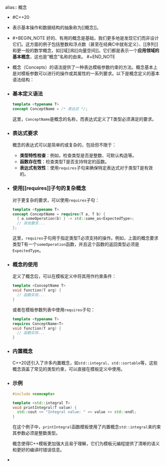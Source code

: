 alias:: 概念

- #C++20
- 表示基本操作和数据结构的抽象称为[[概念]]。
- #+BEGIN_NOTE
  好的、有用的概念是基础，我们更多地是发现它们而非设计它们。这方面的例子包括整数和浮点数（甚至在经典C中就有定义）、[[序列]]和更一般的数学概念，如[[域]]和[[向量空间]]。它们都是表示一个**应用领域的基本概念**，这也是“概念”名称的由来。
  #+END_NOTE
- 概念（Concepts）的语法提供了一种表达模板参数约束的方法。概念基本上是对模板参数可以进行的操作或其属性的一系列要求。以下是概念定义的基本语法结构：
- ### 基本定义语法
  
  ```cpp
  template <typename T>
  concept ConceptName = /* 表达式 */;
  ```
  
  这里，`ConceptName`是概念的名称，而表达式定义了T类型必须满足的要求。
- ### 表达式要求
  
  概念的表达式可以是简单的或复杂的，包括但不限于：
	- **类型特性检查**：例如，检查类型是否是整数、可默认构造等。
	- **函数存在性**：检查类型T是否支持特定的函数。
	- **表达式有效性**：使用`requires`子句来确保特定表达式对于类型T是有效的。
- ### 使用[[requires]]子句的复杂概念
  
  对于更复杂的要求，可以使用`requires`子句：
  
  ```cpp
  template <typename T>
  concept ConceptName = requires(T a, T b) {
    { a.someOperation(b) } -> std::same_as<ExpectedType>;
    // 其他要求...
  };
  ```
  
  这里，`requires`子句用于指定类型T必须支持的操作。例如，上面的概念要求类型T有一个`someOperation`函数，并且这个函数的返回类型必须是`ExpectedType`。
- ### 概念的使用
  
  定义了概念后，可以在模板定义中将其用作约束条件：
  
  ```cpp
  template <ConceptName T>
  void function(T arg) {
    // 函数实现...
  }
  ```
  
  或者在模板参数列表中使用`requires`子句：
  
  ```cpp
  template <typename T>
  requires ConceptName<T>
  void function(T arg) {
    // 函数实现...
  }
  ```
- ### 内置概念
  
  C++20还引入了许多内置概念，如`std::integral`、`std::sortable`等，这些概念涵盖了常见的类型约束，可以直接在模板定义中使用。
- ### 示例
  
  ```cpp
  #include <concepts>
  
  template <std::integral T>
  void printIntegral(T value) {
    std::cout << "Integral value: " << value << std::endl;
  }
  ```
  
  在这个例子中，`printIntegral`函数模板使用了内置概念`std::integral`来约束其参数必须是整数类型。
  
  概念使得C++模板更加强大且易于理解，它们为模板元编程提供了清晰的语义和更好的编译时错误信息。
-